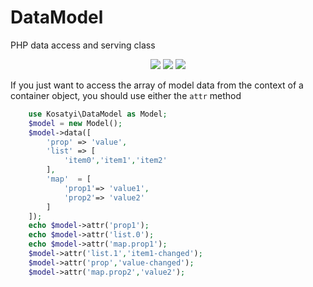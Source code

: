 # DataModel

PHP data access and serving class

<p align="center">
<a href="https://packagist.org/packages/kosatyi/datamodel"><img src="https://poser.pugx.org/kosatyi/datamodel/version" /></a>
<a href="https://packagist.org/packages/kosatyi/datamodel"><img src="https://poser.pugx.org/kosatyi/datamodel/downloads"/></a>
<a href="https://packagist.org/packages/kosatyi/datamodel"><img src="https://poser.pugx.org/kosatyi/datamodel/license" /></a>
</p>

If you just want to access the array of model data from the context of a container object, 
you should use either the `attr` method

```php
    use Kosatyi\DataModel as Model;
    $model = new Model();
    $model->data([
        'prop' => 'value',
        'list' => [
            'item0','item1','item2'
        ],
        'map'  = [
            'prop1'=> 'value1',
            'prop2'=> 'value2' 
        ]
    ]);
    echo $model->attr('prop1');
    echo $model->attr('list.0');
    echo $model->attr('map.prop1');
    $model->attr('list.1','item1-changed');
    $model->attr('prop','value-changed');
    $model->attr('map.prop2','value2');
```

